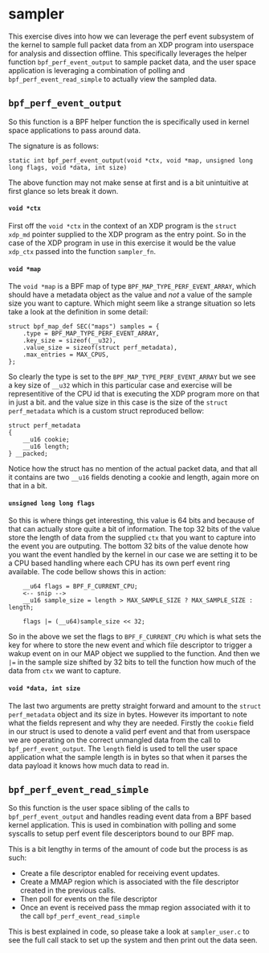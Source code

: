 # sampler
This exercise dives into how we can leverage the perf event subsystem of the kernel to sample full packet data from an XDP program into userspace for analysis and dissection offline. This specifically leverages the helper function `bpf_perf_event_output` to sample packet data, and the user space application is leveraging a combination of polling and `bpf_perf_event_read_simple` to actually view the sampled data.

## `bpf_perf_event_output`
So this function is a BPF helper function the is specifically used in kernel space applications to pass around data.

The signature is as follows:

```
static int bpf_perf_event_output(void *ctx, void *map, unsigned long long flags, void *data, int size)
```

The above function may not make sense at first and is a bit unintuitive at first glance so lets break it down. 

#### `void *ctx`
First off the `void *ctx` in the context of an XDP program is the `struct xdp_md` pointer supplied to the XDP program as the entry point. So in the case of the XDP program in use in this exercise it would be the value `xdp_ctx` passed into the function `sampler_fn`.

#### `void *map`
The `void *map` is a BPF map of type `BPF_MAP_TYPE_PERF_EVENT_ARRAY`, which should have a metadata object as the value and _not_ a value of the sample size you want to capture. Which might seem like a strange situation so lets take a look at the definition in some detail:

```
struct bpf_map_def SEC("maps") samples = {
    .type = BPF_MAP_TYPE_PERF_EVENT_ARRAY,
    .key_size = sizeof(__u32),
    .value_size = sizeof(struct perf_metadata),
    .max_entries = MAX_CPUS,
};
```

So clearly the type is set to the `BPF_MAP_TYPE_PERF_EVENT_ARRAY` but we see a key size of `__u32` which in this particular case and exercise will be representitive of the CPU id that is executing the XDP program more on that in just a bit. and the value size in this case is the size of the `struct perf_metadata` which is a custom struct reproduced bellow:

```
struct perf_metadata
{
    __u16 cookie;
    __u16 length;
} __packed;
```

Notice how the struct has no mention of the actual packet data, and that all it contains are two `__u16` fields denoting a cookie and length, again more on that in a bit.

#### `unsigned long long flags`
So this is where things get interesting, this value is 64 bits and because of that can actually store quite a bit of information. The top 32 bits of the value store the length of data from the supplied `ctx` that you want to capture into the event you are outputing. The bottom 32 bits of the value denote how you want the event handled by the kernel in our case we are setting it to be a CPU based handling where each CPU has its own perf event ring available. The code bellow shows this in action:

```
    __u64 flags = BPF_F_CURRENT_CPU;
    <-- snip -->
    __u16 sample_size = length > MAX_SAMPLE_SIZE ? MAX_SAMPLE_SIZE : length;
    
    flags |= (__u64)sample_size << 32;
```

So in the above we set the flags to `BPF_F_CURRENT_CPU` which is what sets the key for where to store the new event and which file descriptor to trigger a wakup event on in our MAP object we supplied to the function. And then we `|=` in the sample size shifted by 32 bits to tell the function how much of the data from `ctx` we want to capture.

#### `void *data, int size`
The last two arguments are pretty straight forward and amount to the `struct perf_metadata` object and its size in bytes. However its important to note what the fields represent and why they are needed. Firstly the `cookie` field in our struct is used to denote a valid perf event and that from userspace we are operating on the correct unmangled data from the call to `bpf_perf_event_output`. The `length` field is used to tell the user space application what the sample length is in bytes so that when it parses the data payload it knows how much data to read in.

## `bpf_perf_event_read_simple`
So this function is the user space sibling of the calls to `bpf_perf_event_output` and handles reading event data from a BPF based kernel application. This is used in combination with polling and some syscalls to setup perf event file desceriptors bound to our BPF map.

This is a bit lengthy in terms of the amount of code but the process is as such:
- Create a file descriptor enabled for receiving event updates.
- Create a MMAP region which is associated with the file descriptor created in the previous calls.
- Then poll for events on the file descriptor
- Once an event is received pass the mmap region associated with it to the call `bpf_perf_event_read_simple`

This is best explained in code, so please take a look at `sampler_user.c` to see the full call stack to set up the system and then print out the data seen.
